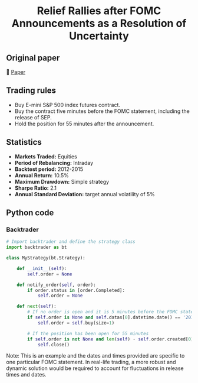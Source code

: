 <div align="center">
  <h1>Relief Rallies after FOMC Announcements as a Resolution of Uncertainty</h1>
</div>

## Original paper

📕 [Paper](https://papers.ssrn.com/sol3/papers.cfm?abstract_id=2810262)

## Trading rules

- Buy E-mini S&P 500 index futures contract.
- Buy the contract five minutes before the FOMC statement, including the release of SEP.
- Hold the position for 55 minutes after the announcement.

## Statistics

- **Markets Traded:** Equities
- **Period of Rebalancing:** Intraday
- **Backtest period:** 2012-2015
- **Annual Return:** 10.5%
- **Maximum Drawdown:** Simple strategy
- **Sharpe Ratio:** 2.1
- **Annual Standard Deviation:** target annual volatility of 5%

## Python code

### Backtrader

```python
# Import backtrader and define the strategy class
import backtrader as bt

class MyStrategy(bt.Strategy):

    def __init__(self):
        self.order = None

    def notify_order(self, order):
        if order.status in [order.Completed]:
            self.order = None

    def next(self):
        # If no order is open and it is 5 minutes before the FOMC statement
        if self.order is None and self.datas[0].datetime.date() == '2019-09-18' and self.datas[0].datetime.time() >= datetime.time(12, 55):
            self.order = self.buy(size=1)

        # If the position has been open for 55 minutes
        if self.order is not None and len(self) - self.order.created[0] >= 55:
            self.close()
```

Note: This is an example and the dates and times provided are specific to one particular FOMC statement. In real-life trading, a more robust and dynamic solution would be required to account for fluctuations in release times and dates.